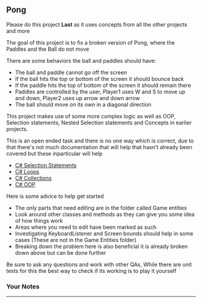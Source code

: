 ## **Pong**

Please do this project **Last** as it uses concepts from all the other projects and more

The goal of this project is to fix a broken version of Pong, where the Paddles and the Ball do not move 

There are some behaviors the ball and paddles should have:

- The ball and paddle cannot go off the screen
- If the ball hits the top or bottom of the screen it should bounce back
- If the paddle hits the top of bottom of the screen it should remain there
- Paddles are controlled by the user, Player1 uses W and S to move up and down, Player2 uses up arrow and down arrow
- The ball should move on its own in a diagonal direction
 
 This project makes use of some more complex logic as well as OOP, Selection statements, Nested Selection statements and Concepts in earlier projects.

This is an open ended task and there is no one way which is correct, due to that there's not much documentation that will help that hasn't already been covered but these inparticular will help

- [C# Selection Statements](https://learn.microsoft.com/en-us/dotnet/csharp/language-reference/statements/selection-statements)
- [C# Loops](https://learn.microsoft.com/en-us/dotnet/csharp/language-reference/statements/iteration-statements)
- [C# Collections](https://learn.microsoft.com/en-us/dotnet/csharp/language-reference/builtin-types/collections)
- [C# OOP](https://learn.microsoft.com/en-us/dotnet/csharp/fundamentals/tutorials/oop)


Here is some advice to help get started

- The only parts that need editing are in the folder called Game entities
- Look around other classes and methods as they can give you some idea of how things work
- Areas where you need to edit have been marked as such
- Investigating KeyboardListener and Screen bounds should help in some cases (These are not in the Game Entities folder)
- Breaking down the problem here is also beneficial it is already broken down above but can be done further
 
Be sure to ask any questions and work with other QAs, While there are unit tests for this the best way to check if its working is to play it yourself

### Your Notes
---
